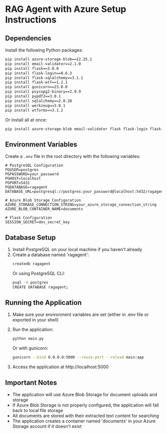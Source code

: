# RAG Agent with Azure Setup Instructions

## Dependencies

Install the following Python packages:

```bash
pip install azure-storage-blob==12.25.1
pip install email-validator==2.1.0
pip install flask==3.0.0
pip install flask-login==0.6.3
pip install flask-sqlalchemy==3.1.1
pip install flask-wtf==1.2.1
pip install gunicorn==23.0.0
pip install psycopg2-binary==2.9.9
pip install pypdf2==3.0.1
pip install sqlalchemy==2.0.28
pip install werkzeug==3.0.1
pip install wtforms==3.1.2
```

Or install all at once:

```bash
pip install azure-storage-blob email-validator flask flask-login flask-sqlalchemy flask-wtf gunicorn psycopg2-binary pypdf2 sqlalchemy werkzeug wtforms langchain_groq
```

## Environment Variables

Create a `.env` file in the root directory with the following variables:

```
# PostgreSQL Configuration
PGUSER=postgres
PGPASSWORD=your_password
PGHOST=localhost
PGPORT=5432
PGDATABASE=ragagent
DATABASE_URL=postgresql://postgres:your_password@localhost:5432/ragagent

# Azure Blob Storage Configuration
AZURE_STORAGE_CONNECTION_STRING=your_azure_storage_connection_string
AZURE_BLOB_CONTAINER_NAME=documents

# Flask Configuration
SESSION_SECRET=dev_secret_key
```

## Database Setup

1. Install PostgreSQL on your local machine if you haven't already
2. Create a database named 'ragagent':
   ```bash
   createdb ragagent
   ```
   Or using PostgreSQL CLI:
   ```bash
   psql -U postgres
   CREATE DATABASE ragagent;
   ```

## Running the Application

1. Make sure your environment variables are set (either in .env file or exported in your shell)
2. Run the application:
   ```bash
   python main.py
   ```
   Or with gunicorn:
   ```bash
   gunicorn --bind 0.0.0.0:5000 --reuse-port --reload main:app
   ```

3. Access the application at http://localhost:5000

## Important Notes

- The application will use Azure Blob Storage for document uploads and storage
- If Azure Blob Storage is not properly configured, the application will fall back to local file storage
- All documents are stored with their extracted text content for searching
- The application creates a container named 'documents' in your Azure Storage account if it doesn't exist